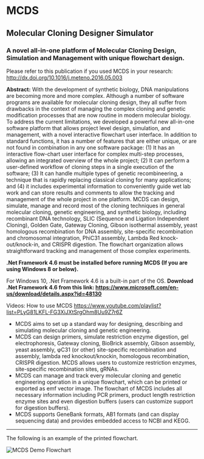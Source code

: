 # MCDS
## Molecular Cloning Designer Simulator

### A novel all-in-one platform of Molecular Cloning Design, Simulation and Management with unique flowchart design.
Please refer to this publication if you used MCDS in your research: http://dx.doi.org/10.1016/j.meteno.2016.05.003

**Abstract:**
With the development of synthetic biology, DNA manipulations are becoming more and more complex. Although a number of software programs are available for molecular cloning design, they all suffer from drawbacks in the context of managing the complex cloning and genetic modification processes that are now routine in modern molecular biology. To address the current limitations, we developed a powerful new all-in-one software platform that allows project level design, simulation, and management, with a novel interactive flowchart user interface. In addition to standard functions, it has a number of features that are either unique, or are not found in combination in any one software package: (1) It has an interactive flow-chart user interface for complex multi-step processes, allowing an integrated overview of the whole project; (2) It can perform a user-defined workflow of cloning steps in a single execution of the software; (3) It can handle multiple types of genetic recombineering, a technique that is rapidly replacing classical cloning for many applications; and (4) it includes experimental information to conveniently guide wet lab work and can store results and comments to allow the tracking and management of the whole project in one platform. MCDS can design, simulate, manage and record most of the cloning techniques in general molecular cloning, genetic engineering, and synthetic biology, including recombinant DNA technology, SLIC (Sequence and Ligation Independent Cloning), Golden Gate, Gateway Cloning, Gibson isothermal assembly, yeast homologous recombination for DNA assembly, site-specific recombination and chromosomal integration, PhiC31 assembly, Lambda Red knock-out/knock-in, and CRISPR digestion. The flowchart organization allows straightforward tracking and management of those complex experiments.

**.Net Framework 4.6 must be installed before running MCDS (If you are using Windows 8 or below).**

For Windows 10, .Net Framework 4.6 is a built-in part of the OS.
**Download .Net Framework 4.6 from this link: https://www.microsoft.com/en-us/download/details.aspx?id=48130**

Videos: How to use MCDS
https://www.youtube.com/playlist?list=PLyG81LKFL-FG3XiJXtSrgOhm8Uu9Z7r6Z

* MCDS aims to set up a standard way for designing, describing and simulating molecular cloning and genetic engineering.
* MCDS can design primers, simulate restriction enzyme digestion, gel electrophoresis, Gateway cloning, BioBrick assembly, Gibson assembly, yeast assembly, φC31 (or other) site-specific recombination and assembly, lambda red knockout/knockin, homologous recombination, CRISPR digestion. MCDS allows users to customize restriction enzymes, site-specific recombination sites, gRNAs.
* MCDS can manage and track every molecular cloning and genetic engineering operation in a unique flowchart, which can be printed or exported as emf vector image. The flowchart of MCDS includes all necessary information including PCR primers, product length restriction enzyme sites and even digestion buffers (users can customize support for digestion buffers).
* MCDS supports GeneBank formats, AB1 formats (and can display sequencing data) and provides embedded access to NCBI and KEGG.

---

The following is an example of the printed flowchart.


![MCDS Demo Flowchart](http://download-codeplex.sec.s-msft.com/Download?ProjectName=MCDS&DownloadId=1489479)





